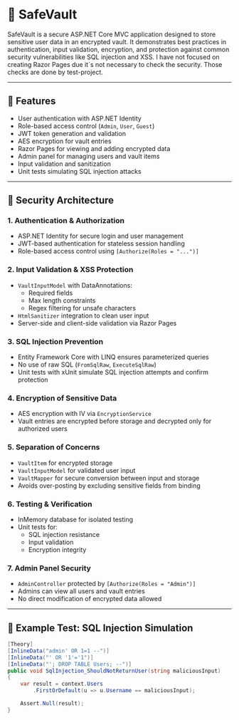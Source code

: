 # 🔐 SafeVault

SafeVault is a secure ASP.NET Core MVC application designed to store sensitive user data in an encrypted vault. It demonstrates best practices in authentication, input validation, encryption, and protection against common security vulnerabilities like SQL injection and XSS. I have not focused on creating Razor Pages due it´s not necessary to check the security. Those checks are done by test-project.

---

## 🚀 Features

- User authentication with ASP.NET Identity
- Role-based access control (`Admin`, `User`, `Guest`)
- JWT token generation and validation
- AES encryption for vault entries
- Razor Pages for viewing and adding encrypted data
- Admin panel for managing users and vault items
- Input validation and sanitization
- Unit tests simulating SQL injection attacks

---

## 🔐 Security Architecture

### 1. Authentication & Authorization
- ASP.NET Identity for secure login and user management
- JWT-based authentication for stateless session handling
- Role-based access control using `[Authorize(Roles = "...")]`

### 2. Input Validation & XSS Protection
- `VaultInputModel` with DataAnnotations:
  - Required fields
  - Max length constraints
  - Regex filtering for unsafe characters
- `HtmlSanitizer` integration to clean user input
- Server-side and client-side validation via Razor Pages

### 3. SQL Injection Prevention
- Entity Framework Core with LINQ ensures parameterized queries
- No use of raw SQL (`FromSqlRaw`, `ExecuteSqlRaw`)
- Unit tests with xUnit simulate SQL injection attempts and confirm protection

### 4. Encryption of Sensitive Data
- AES encryption with IV via `EncryptionService`
- Vault entries are encrypted before storage and decrypted only for authorized users

### 5. Separation of Concerns
- `VaultItem` for encrypted storage
- `VaultInputModel` for validated user input
- `VaultMapper` for secure conversion between input and storage
- Avoids over-posting by excluding sensitive fields from binding

### 6. Testing & Verification
- InMemory database for isolated testing
- Unit tests for:
  - SQL injection resistance
  - Input validation
  - Encryption integrity

### 7. Admin Panel Security
- `AdminController` protected by `[Authorize(Roles = "Admin")]`
- Admins can view all users and vault entries
- No direct modification of encrypted data allowed

---

## 🧪 Example Test: SQL Injection Simulation

```csharp
[Theory]
[InlineData("admin' OR 1=1 --")]
[InlineData("' OR '1'='1")]
[InlineData("'; DROP TABLE Users; --")]
public void SqlInjection_ShouldNotReturnUser(string maliciousInput)
{
    var result = context.Users
        .FirstOrDefault(u => u.Username == maliciousInput);

    Assert.Null(result);
}
